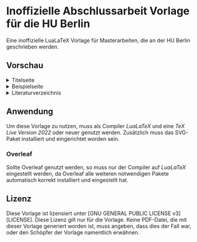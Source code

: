# Inoffizielle Abschlussarbeit Vorlage für die HU Berlin
Eine inoffizielle LuaLaTeX Vorlage für Masterarbeiten, die an der HU Berlin geschrieben werden.

## Vorschau
<details>
<summary>
Titelseite
</summary>
  
![thesis-nobox-01](https://github.com/DavidKrassnig/abschlussarbeit_lualatex_vorlage_hu-berlin/assets/96623786/e43eeda9-9144-44dc-9cb3-7b2af0f7f075)
</details>

<details>
<summary>
Beispielseite
</summary>
  
![thesis-nobox-14](https://github.com/DavidKrassnig/abschlussarbeit_lualatex_vorlage_hu-berlin/assets/96623786/3e047201-bb84-406c-8af0-6ecfbf36dc41)
</details>

<details>
<summary>
Literaturverzeichnis
</summary>
  
![thesis-nobox-19](https://github.com/DavidKrassnig/abschlussarbeit_lualatex_vorlage_hu-berlin/assets/96623786/9f5a69f2-6758-4a5a-99ff-08ac8f2cfd56)
</details>


## Anwendung
Um diese Vorlage zu nutzen, muss als Compiler *LuaLaTeX* und eine *TeX Live Version 2022* oder neuer genutzt werden. Zusätzlich muss das SVG-Paket installiert und eingerichtet worden sein.

### Overleaf
Sollte Overleaf genutzt werden, so muss nur der Compiler auf *LuaLaTeX* eingestellt werden, da Overleaf alle weiteren notwendigen Pakete automatisch korrekt installiert und eingestellt hat.

## Lizenz
Diese Vorlage ist lizensiert unter [GNU GENERAL PUBLIC LICENSE v3][LICENSE]. Diese Lizenz gilt nur für die Vorlage. Keine PDF-Datei, die mit dieser Vorlage generiert worden ist, muss angeben, dass dies der Fall war, oder den Schöpfer der Vorlage namentlich erwähnen.

